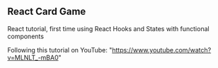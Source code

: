 
## React Card Game

React tutorial, first time using React Hooks and States with functional components

Following this tutorial on YouTube: "https://www.youtube.com/watch?v=MLNLT_-mBA0"

